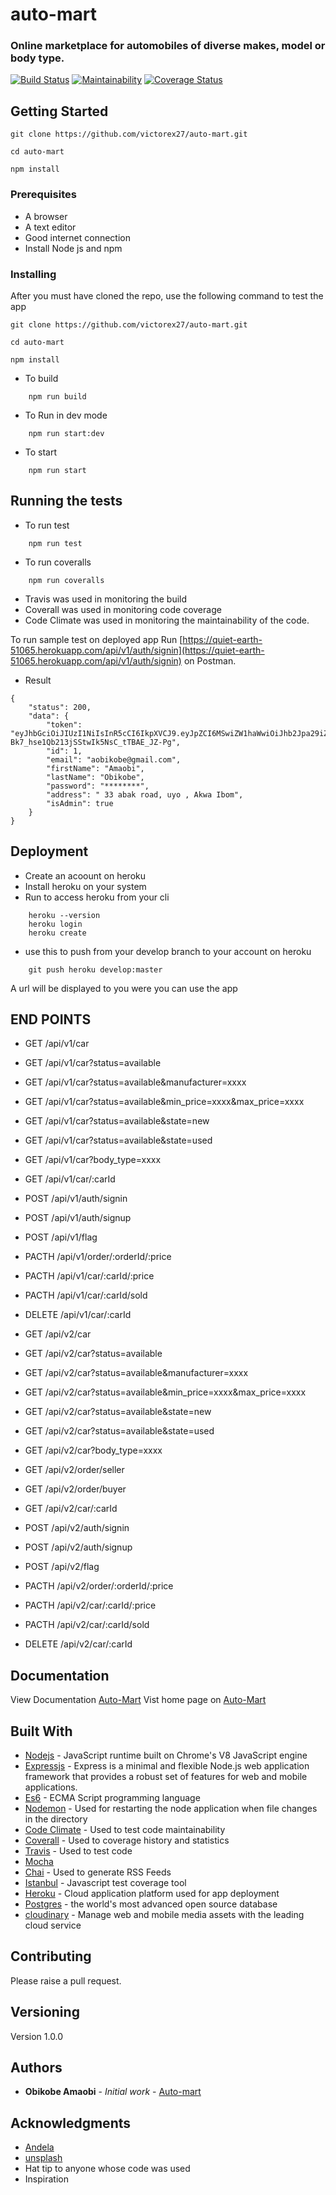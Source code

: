 # auto-mart
### Online marketplace for automobiles of diverse makes, model or body type.

[![Build Status](https://travis-ci.com/victorex27/auto-mart.svg?branch=develop)](https://travis-ci.com/victorex27/auto-mart) [![Maintainability](https://api.codeclimate.com/v1/badges/4ea0e4fc841f776f38b5/maintainability)](https://codeclimate.com/github/victorex27/auto-mart/maintainability) [![Coverage Status](https://coveralls.io/repos/github/victorex27/auto-mart/badge.svg?branch=develop)](https://coveralls.io/github/victorex27/auto-mart?branch=develop)


## Getting Started

```
git clone https://github.com/victorex27/auto-mart.git

cd auto-mart

npm install
```

### Prerequisites

- A browser
- A text editor
- Good internet connection
- Install Node js and npm

### Installing

After you must have cloned the repo, use the following command to test the app

```
git clone https://github.com/victorex27/auto-mart.git

cd auto-mart

npm install
```

- To build
```
    npm run build
```
- To Run in dev mode
```
    npm run start:dev
```
- To start
```
    npm run start
```

## Running the tests

- To run test
```
    npm run test
```

- To run coveralls
```
    npm run coveralls
```

- Travis was used in monitoring the build 
- Coverall was used in monitoring code coverage
- Code Climate was used in monitoring the maintainability of the code.

To run sample test on deployed app Run [https://quiet-earth-51065.herokuapp.com/api/v1/auth/signin](https://quiet-earth-51065.herokuapp.com/api/v1/auth/signin) on Postman.

- Result 
```
{
    "status": 200,
    "data": {
        "token": "eyJhbGciOiJIUzI1NiIsInR5cCI6IkpXVCJ9.eyJpZCI6MSwiZW1haWwiOiJhb2Jpa29iZUBnbWFpbC5jb20iLCJpc0FkbWluIjp0cnVlLCJpYXQiOjE1NTk0OTQ3NzYsImV4cCI6MTU1OTUwMTk3Nn0.wF1Dzi-Bk7_hse1Qb213jSStwIk5NsC_tTBAE_JZ-Pg",
        "id": 1,
        "email": "aobikobe@gmail.com",
        "firstName": "Amaobi",
        "lastName": "Obikobe",
        "password": "********",
        "address": " 33 abak road, uyo , Akwa Ibom",
        "isAdmin": true
    }
}
```


## Deployment

- Create an acoount on heroku
- Install heroku on your system
- Run to access heroku from your cli
```
    heroku --version
    heroku login
    heroku create
```
- use this to push from your develop branch to your account on heroku
```
    git push heroku develop:master
```

A url will be displayed to you were you can use the app
## END POINTS

- GET /api/v1/car
- GET /api/v1/car?status=available
- GET /api/v1/car?status=available&manufacturer=xxxx
- GET /api/v1/car?status=available&min_price=xxxx&max_price=xxxx
- GET /api/v1/car?status=available&state=new
- GET /api/v1/car?status=available&state=used
- GET /api/v1/car?body_type=xxxx
- GET /api/v1/car/:carId
- POST /api/v1/auth/signin
- POST /api/v1/auth/signup
- POST /api/v1/flag
- PACTH /api/v1/order/:orderId/:price
- PACTH /api/v1/car/:carId/:price
- PACTH /api/v1/car/:carId/sold
- DELETE /api/v1/car/:carId


- GET /api/v2/car
- GET /api/v2/car?status=available
- GET /api/v2/car?status=available&manufacturer=xxxx
- GET /api/v2/car?status=available&min_price=xxxx&max_price=xxxx
- GET /api/v2/car?status=available&state=new
- GET /api/v2/car?status=available&state=used
- GET /api/v2/car?body_type=xxxx
- GET /api/v2/order/seller
- GET /api/v2/order/buyer
- GET /api/v2/car/:carId
- POST /api/v2/auth/signin
- POST /api/v2/auth/signup
- POST /api/v2/flag
- PACTH /api/v2/order/:orderId/:price
- PACTH /api/v2/car/:carId/:price
- PACTH /api/v2/car/:carId/sold
- DELETE /api/v2/car/:carId

## Documentation
View Documentation [Auto-Mart](https://quiet-earth-51065.herokuapp.com/api-docs)
Vist home page on [Auto-Mart](https://quiet-earth-51065.herokuapp.com/)
## Built With

* [Nodejs](https://nodejs.org/en/) -  JavaScript runtime built on Chrome's V8 JavaScript engine
* [Expressjs](https://expressjs.com/) -  Express is a minimal and flexible Node.js web application framework that provides a robust set of features for web and mobile applications.
* [Es6](https://es6.io/) - ECMA Script programming language
* [Nodemon](https://nodemon.io/) - Used  for restarting the node application when file changes in the directory
* [Code Climate](https://codeclimate.com/) - Used to test code maintainability
* [Coverall](https://coveralls.io/) - Used to coverage history and statistics
* [Travis](https://travis-ci.org/) - Used to test code
* [Mocha](https://mochajs.org/) 
* [Chai](https://www.chaijs.com/) - Used to generate RSS Feeds
* [Istanbul](https://istanbul.js.org/) - Javascript test coverage tool
* [Heroku](https://www.heroku.com/) - Cloud application platform used for app deployment
* [Postgres](https://www.postgresql.org/) - the world's most advanced open source database
* [cloudinary](https://cloudinary.com/) - Manage web and mobile media assets with the leading cloud service

## Contributing

Please raise a pull request.

## Versioning

Version 1.0.0 

## Authors

* **Obikobe Amaobi** - *Initial work* - [Auto-mart](https://github.com/victorex27/auto-mart)



## Acknowledgments
* [Andela](https://andela.com/)
* [unsplash](https://unsplash.com)
* Hat tip to anyone whose code was used
* Inspiration
